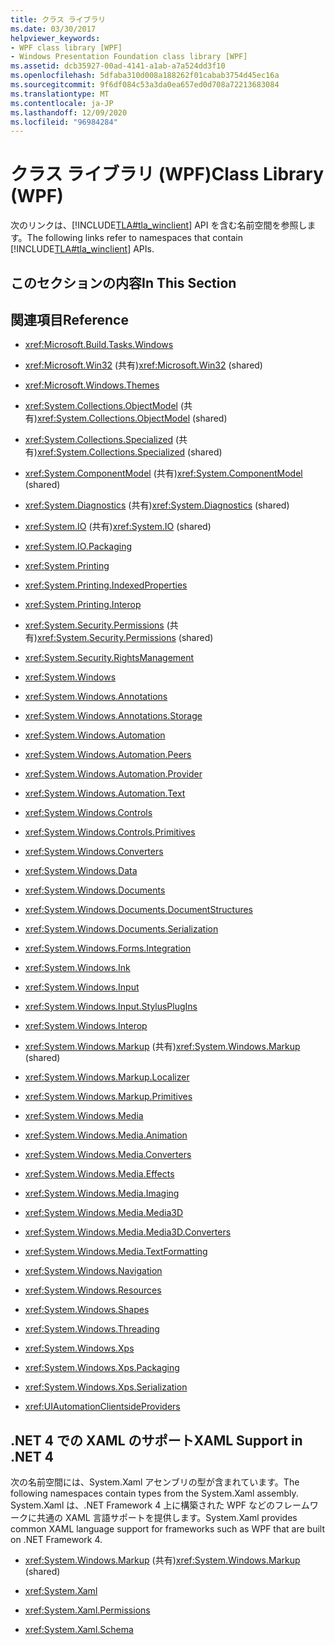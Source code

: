```yaml
---
title: クラス ライブラリ
ms.date: 03/30/2017
helpviewer_keywords:
- WPF class library [WPF]
- Windows Presentation Foundation class library [WPF]
ms.assetid: dcb35927-00ad-4141-a1ab-a7a524dd3f10
ms.openlocfilehash: 5dfaba310d008a188262f01cabab3754d45ec16a
ms.sourcegitcommit: 9f6df084c53a3da0ea657ed0d708a72213683084
ms.translationtype: MT
ms.contentlocale: ja-JP
ms.lasthandoff: 12/09/2020
ms.locfileid: "96984284"
---
```

# <a name="class-library-wpf"></a><span data-ttu-id="7c02d-102">クラス ライブラリ (WPF)</span><span class="sxs-lookup"><span data-stu-id="7c02d-102">Class Library (WPF)</span></span>
<span data-ttu-id="7c02d-103">次のリンクは、[!INCLUDE[TLA#tla_winclient](../../includes/tlasharptla-winclient-md.md)] API を含む名前空間を参照します。</span><span class="sxs-lookup"><span data-stu-id="7c02d-103">The following links refer to namespaces that contain [!INCLUDE[TLA#tla_winclient](../../includes/tlasharptla-winclient-md.md)] APIs.</span></span>  
  
## <a name="in-this-section"></a><span data-ttu-id="7c02d-104">このセクションの内容</span><span class="sxs-lookup"><span data-stu-id="7c02d-104">In This Section</span></span>  
  
## <a name="reference"></a><span data-ttu-id="7c02d-105">関連項目</span><span class="sxs-lookup"><span data-stu-id="7c02d-105">Reference</span></span>  
  
- <xref:Microsoft.Build.Tasks.Windows>  
  
- <span data-ttu-id="7c02d-106"><xref:Microsoft.Win32> (共有)</span><span class="sxs-lookup"><span data-stu-id="7c02d-106"><xref:Microsoft.Win32> (shared)</span></span>  
  
- <xref:Microsoft.Windows.Themes>  
  
- <span data-ttu-id="7c02d-107"><xref:System.Collections.ObjectModel> (共有)</span><span class="sxs-lookup"><span data-stu-id="7c02d-107"><xref:System.Collections.ObjectModel> (shared)</span></span>  
  
- <span data-ttu-id="7c02d-108"><xref:System.Collections.Specialized> (共有)</span><span class="sxs-lookup"><span data-stu-id="7c02d-108"><xref:System.Collections.Specialized> (shared)</span></span>  
  
- <span data-ttu-id="7c02d-109"><xref:System.ComponentModel> (共有)</span><span class="sxs-lookup"><span data-stu-id="7c02d-109"><xref:System.ComponentModel> (shared)</span></span>  
  
- <span data-ttu-id="7c02d-110"><xref:System.Diagnostics> (共有)</span><span class="sxs-lookup"><span data-stu-id="7c02d-110"><xref:System.Diagnostics> (shared)</span></span>  
  
- <span data-ttu-id="7c02d-111"><xref:System.IO> (共有)</span><span class="sxs-lookup"><span data-stu-id="7c02d-111"><xref:System.IO> (shared)</span></span>  
  
- <xref:System.IO.Packaging>  
  
- <xref:System.Printing>  
  
- <xref:System.Printing.IndexedProperties>  
  
- <xref:System.Printing.Interop>  
  
- <span data-ttu-id="7c02d-112"><xref:System.Security.Permissions> (共有)</span><span class="sxs-lookup"><span data-stu-id="7c02d-112"><xref:System.Security.Permissions> (shared)</span></span>  
  
- <xref:System.Security.RightsManagement>  
  
- <xref:System.Windows>  
  
- <xref:System.Windows.Annotations>  
  
- <xref:System.Windows.Annotations.Storage>  
  
- <xref:System.Windows.Automation>  
  
- <xref:System.Windows.Automation.Peers>  
  
- <xref:System.Windows.Automation.Provider>  
  
- <xref:System.Windows.Automation.Text>  
  
- <xref:System.Windows.Controls>  
  
- <xref:System.Windows.Controls.Primitives>  
  
- <xref:System.Windows.Converters>  
  
- <xref:System.Windows.Data>  
  
- <xref:System.Windows.Documents>  
  
- <xref:System.Windows.Documents.DocumentStructures>  
  
- <xref:System.Windows.Documents.Serialization>  
  
- <xref:System.Windows.Forms.Integration>  
  
- <xref:System.Windows.Ink>  
  
- <xref:System.Windows.Input>  
  
- <xref:System.Windows.Input.StylusPlugIns>  
  
- <xref:System.Windows.Interop>  
  
- <span data-ttu-id="7c02d-113"><xref:System.Windows.Markup> (共有)</span><span class="sxs-lookup"><span data-stu-id="7c02d-113"><xref:System.Windows.Markup> (shared)</span></span>  
  
- <xref:System.Windows.Markup.Localizer>  
  
- <xref:System.Windows.Markup.Primitives>  
  
- <xref:System.Windows.Media>  
  
- <xref:System.Windows.Media.Animation>  
  
- <xref:System.Windows.Media.Converters>  
  
- <xref:System.Windows.Media.Effects>  
  
- <xref:System.Windows.Media.Imaging>  
  
- <xref:System.Windows.Media.Media3D>  
  
- <xref:System.Windows.Media.Media3D.Converters>  
  
- <xref:System.Windows.Media.TextFormatting>  
  
- <xref:System.Windows.Navigation>  
  
- <xref:System.Windows.Resources>  
  
- <xref:System.Windows.Shapes>  
  
- <xref:System.Windows.Threading>  
  
- <xref:System.Windows.Xps>  
  
- <xref:System.Windows.Xps.Packaging>  
  
- <xref:System.Windows.Xps.Serialization>  
  
- <xref:UIAutomationClientsideProviders>  
  
## <a name="xaml-support-in-net-4"></a><span data-ttu-id="7c02d-114">.NET 4 での XAML のサポート</span><span class="sxs-lookup"><span data-stu-id="7c02d-114">XAML Support in .NET 4</span></span>  
 <span data-ttu-id="7c02d-115">次の名前空間には、System.Xaml アセンブリの型が含まれています。</span><span class="sxs-lookup"><span data-stu-id="7c02d-115">The following namespaces contain types from the System.Xaml assembly.</span></span> <span data-ttu-id="7c02d-116">System.Xaml は、.NET Framework 4 上に構築された WPF などのフレームワークに共通の XAML 言語サポートを提供します。</span><span class="sxs-lookup"><span data-stu-id="7c02d-116">System.Xaml provides common XAML language support for frameworks such as WPF that are built on .NET Framework 4.</span></span>  
  
- <span data-ttu-id="7c02d-117"><xref:System.Windows.Markup> (共有)</span><span class="sxs-lookup"><span data-stu-id="7c02d-117"><xref:System.Windows.Markup> (shared)</span></span>  
  
- <xref:System.Xaml>  
  
- <xref:System.Xaml.Permissions>  
  
- <xref:System.Xaml.Schema>
